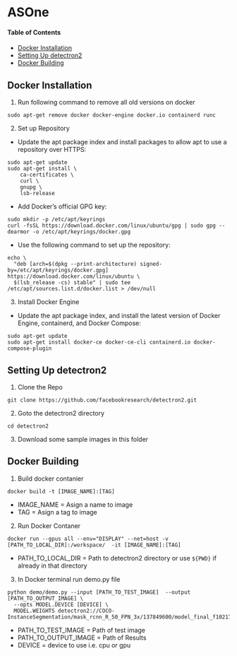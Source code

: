 # ASOne

#### Table of Contents  
- [Docker Installation](#docker-installation)  
- [Setting Up detectron2](#setting-up-detectron2)
- [Docker Building](#docker-building)

## Docker Installation

1. Run following command to remove all old versions on docker

```
sudo apt-get remove docker docker-engine docker.io containerd runc
```

2. Set up Repository

- Update the apt package index and install packages to allow apt to use a repository over HTTPS:

```
sudo apt-get update
sudo apt-get install \
    ca-certificates \
    curl \
    gnupg \
    lsb-release
```
- Add Docker’s official GPG key:

```
sudo mkdir -p /etc/apt/keyrings
curl -fsSL https://download.docker.com/linux/ubuntu/gpg | sudo gpg --dearmor -o /etc/apt/keyrings/docker.gpg
```

- Use the following command to set up the repository:

```
echo \
  "deb [arch=$(dpkg --print-architecture) signed-by=/etc/apt/keyrings/docker.gpg] https://download.docker.com/linux/ubuntu \
  $(lsb_release -cs) stable" | sudo tee /etc/apt/sources.list.d/docker.list > /dev/null
```
3. Install Docker Engine

- Update the apt package index, and install the latest version of Docker Engine, containerd, and Docker Compose:

```
sudo apt-get update
sudo apt-get install docker-ce docker-ce-cli containerd.io docker-compose-plugin
```




## Setting Up detectron2
1. Clone the Repo
```
git clone https://github.com/facebookresearch/detectron2.git
```
2. Goto the detectron2 directory
```
cd detectron2
```
3. Download some sample images in this folder

## Docker Building

1. Build docker contanier
```
docker build -t [IMAGE_NAME]:[TAG]
```

- IMAGE_NAME = Asign a name to image
- TAG = Asign a tag to image

2. Run Docker Contaner

```
docker run --gpus all --env="DISPLAY" --net=host -v [PATH_TO_LOCAL_DIR]:/workspace/  -it [IMAGE_NAME]:[TAG]
```
- PATH_TO_LOCAL_DIR = Path to detectron2 directory or use `${PWD}` if already in that directory

3. In Docker terminal run demo.py file

```
python demo/demo.py --input [PATH_TO_TEST_IMAGE]  --output [PATH_TO_OUTPUT_IMAGE] \
  --opts MODEL.DEVICE [DEVICE] \ 
  MODEL.WEIGHTS detectron2://COCO-InstanceSegmentation/mask_rcnn_R_50_FPN_3x/137849600/model_final_f10217.pkl
```

- PATH_TO_TEST_IMAGE = Path of test image
- PATH_TO_OUTPUT_IMAGE = Path of Results
- DEVICE = device to use i.e. cpu or gpu
